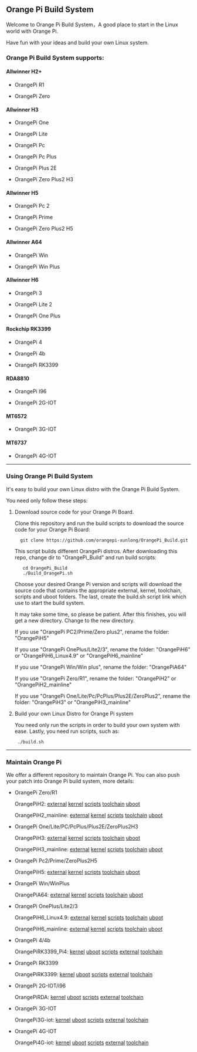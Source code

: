 Orange Pi Build System
---------------------------------------

Welcome to Orange Pi Build System，A good place to start in the Linux world with Orange Pi.

Have fun with your ideas and build your own Linux system.

### Orange Pi Build System supports:

#### Allwinner H2+
	
  * OrangePi R1				
 
  * OrangePi Zero	
  
#### Allwinner H3

  * OrangePi One			

  * OrangePi Lite			
	
  * OrangePi Pc				

  * OrangePi Pc Plus			

  * OrangePi Plus 2E			

  * OrangePi Zero Plus2 H3		

#### Allwinner H5

  * OrangePi Pc 2			

  * OrangePi Prime			

  * OrangePi Zero Plus2 H5	
  
#### Allwinner A64

  * OrangePi Win			
  
  * OrangePi Win Plus	
  
#### Allwinner H6  

  * OrangePi 3				

  * OrangePi Lite 2			

  * OrangePi One Plus			
  
#### Rockchip RK3399
  
  * OrangePi 4
  
  * OrangePi 4b
  
  * OrangePi RK3399
  
#### RDA8810
  
  * OrangePi I96			

  * OrangePi 2G-IOT			

#### MT6572

  * OrangePi 3G-IOT			
  
#### MT6737
		
  * OrangePi 4G-IOT			

-----------------------------------------------------------------

### Using Orange Pi Build System

It's easy to build your own Linux distro with the Orange Pi Build System.

You need only follow these steps:

   1. Download source code for your Orange Pi Board.

      Clone this  repository and run the build scripts to download the
      source code for your Orange Pi Board:
      
      ```
        git clone https://github.com/orangepi-xunlong/OrangePi_Build.git
      ```
      
      This script builds different OrangePi distros.
      After downloading this repo, change dir to "OrangePi_Build"
      and run build scripts:
      
      ```
         cd OrangePi_Build
         ./Build_OrangePi.sh
      ```
     
      Choose your desired Orange Pi version
      and scripts will download the source code that contains the appropriate external, kernel, toolchain, scripts and uboot folders. The last, create the build.sh script link which use to start the build system.

      It may take some time, so please be patient.
      After this finishes, you will get a new directory. Change to the new directory.

      If you use "OrangePi PC2/Prime/Zero plus2", rename the folder: "OrangePiH5"
     
      If you use "OrangePi OnePlus/Lite2/3", rename the folder: "OrangePiH6" or "OrangePiH6_Linux4.9" or "OrangePiH6_mainline"

      If you use "OrangePi Win/Win plus", rename the folder: "OrangePiA64"

      If you use "OrangePi Zero/R1", rename the folder: "OrangePiH2" or "OrangePiH2_mainline"

      If you use "OrangePi One/Lite/Pc/PcPlus/Plus2E/ZeroPlus2", rename the folder: "OrangePiH3" or "OrangePiH3_mainline"


   2. Build  your own  Linux Distro for Orange Pi system

      You need only run the scripts in order to build your own system with ease.
      Lastly, you need run scripts, such as:
     
      ```
       ./build.sh
      ```

------------------------------------------------------------------

### Maintain Orange Pi

  We offer a different repository to maintain Orange Pi. You can also push your patch
  into Orange Pi build system, more details:
  
  * OrangePi Zero/R1
  
    OrangePiH2: 
    [external](https://github.com/orangepi-xunlong/external/tree/orangepi-h3_v1.0)
    [kernel](https://github.com/orangepi-xunlong/OrangePiH3_kernel)
    [scripts](https://github.com/orangepi-xunlong/scripts/tree/orangepi-h3_v1.0)
    [toolchain](https://github.com/orangepi-xunlong/toolchain/tree/arm-linux-gnueabi-1.13.1)
    [uboot](https://github.com/orangepi-xunlong/OrangePiH3_uboot)
   
    OrangePiH2_mainline: 
    [external](https://github.com/orangepi-xunlong/external/tree/orangepi-h3_v1.0)
    [kernel](https://github.com/orangepi-xunlong/mainline_kernel/tree/orangepi-h3)
    [scripts](https://github.com/orangepi-xunlong/scripts/tree/orangepi-h3_v1.0)
    [toolchain](https://github.com/orangepi-xunlong/toolchain/tree/arm-linux-gnueabihf-7.2.1)
    [uboot](https://github.com/orangepi-xunlong/mainline_uboot)
   
  * OrangePi One/Lite/PC/PcPlus/Plus2E/ZeroPlus2H3

    OrangePiH3: 
    [external](https://github.com/orangepi-xunlong/external/tree/orangepi-h3_v1.0)
    [kernel](https://github.com/orangepi-xunlong/OrangePiH3_kernel)
    [scripts](https://github.com/orangepi-xunlong/scripts/tree/orangepi-h3_v1.0)
    [toolchain](https://github.com/orangepi-xunlong/toolchain/tree/arm-linux-gnueabi-1.13.1)
    [uboot](https://github.com/orangepi-xunlong/OrangePiH3_uboot)
    
    OrangePiH3_mainline: 
    [external](https://github.com/orangepi-xunlong/external/tree/orangepi-h3_v1.0)
    [kernel](https://github.com/orangepi-xunlong/mainline_kernel/tree/orangepi-h3)
    [scripts](https://github.com/orangepi-xunlong/scripts/tree/orangepi-h3_v1.0)
    [toolchain](https://github.com/orangepi-xunlong/toolchain/tree/arm-linux-gnueabihf-7.2.1)
    [uboot](https://github.com/orangepi-xunlong/mainline_uboot)
    
  * OrangePi Pc2/Prime/ZeroPlus2H5
  
    OrangePiH5: 
    [external](https://github.com/orangepi-xunlong/OrangePiH5_external)
    [kernel](https://github.com/orangepi-xunlong/OrangePiH5_kernel)
    [scripts](https://github.com/orangepi-xunlong/OrangePiH5_scripts)
    [toolchain](https://github.com/orangepi-xunlong/OrangePiH5_toolchain)
    [uboot](https://github.com/orangepi-xunlong/OrangePiH5_uboot)
  
  * OrangePi Win/WinPlus

    OrangePiA64: 
    [external](https://github.com/orangepi-xunlong/OrangePiA64_external)
    [kernel](https://github.com/orangepi-xunlong/OrangePiA64_kernel)
    [scripts](https://github.com/orangepi-xunlong/OrangePiA64_scripts)
    [toolchain](https://github.com/orangepi-xunlong/OrangePiA64_toolchain)
    [uboot](https://github.com/orangepi-xunlong/OrangePiA64_uboot)

  * OrangePi OnePlus/Lite2/3

    OrangePiH6_Linux4.9: 
    [external](https://github.com/orangepi-xunlong/external)
    [kernel](https://github.com/orangepi-xunlong/OrangePiH6_Linux4_9)
    [scripts](https://github.com/orangepi-xunlong/external/tree/orangepi-h6_v2.0.2)
    [toolchain](https://github.com/orangepi-xunlong/toolchain/tree/aarch64-linux-gnu-4.9)
    [uboot](https://github.com/orangepi-xunlong/OrangePiH6_uboot/tree/Linux4.9)
    
    OrangePiH6_mainline: 
    [external](https://github.com/orangepi-xunlong/external/tree/orangepi-h6_v2.0.2)
    [kernel](https://github.com/orangepi-xunlong/mainline_kernel/tree/orangepi-h6)
    [scripts](https://github.com/orangepi-xunlong/scripts/tree/orangepi-h6_v2.0.2)
    [toolchain](https://github.com/orangepi-xunlong/toolchain/tree/aarch64-linux-gnu-7.4.1)
    [uboot](https://github.com/orangepi-xunlong/mainline_uboot/tree/orangepi-h6)
    
  * OrangePi 4/4b

    OrangePiRK3399_Pi4: 
    [kernel](https://github.com/orangepi-xunlong/OrangePiRK3399_kernel.git)
    [uboot](https://github.com/orangepi-xunlong/OrangePiRK3399_uboot.git)
    [scripts](https://github.com/orangepi-xunlong/OrangePiRK3399_scripts/tree/orangepi_4)
    [external](https://github.com/orangepi-xunlong/OrangePiRK3399_external/tree/orangepi_4)
    [toolchain](https://github.com/orangepi-xunlong/toolchain/tree/aarch64-linux-gnu-6.3)
    
  * OrangePi RK3399 

    OrangePiRK3399: 
    [kernel](https://github.com/orangepi-xunlong/OrangePiRK3399_kernel/tree/linux4.4.103)
    [uboot](https://github.com/orangepi-xunlong/OrangePiRK3399_uboot/tree/orangepi_rk3399)
    [scripts](https://github.com/orangepi-xunlong/OrangePiRK3399_scripts.git)
    [external](https://github.com/orangepi-xunlong/OrangePiRK3399_external.git)
    [toolchain](https://github.com/orangepi-xunlong/toolchain/tree/aarch64-linux-gnu-6.3)
    
  * OrangePi 2G-IOT/i96
  
    OrangePiRDA: 
    [kernel](https://github.com/orangepi-xunlong/OrangePiRDA_kernel.git)
    [uboot](https://github.com/orangepi-xunlong/OrangePiRDA_kernel.git)
    [scripts](https://github.com/orangepi-xunlong/OrangePiRDA_kernel.git)
    [external](https://github.com/orangepi-xunlong/OrangePiRDA_kernel.git)
    [toolchain](https://github.com/orangepi-xunlong/OrangePiRDA_kernel.git)
   
  * OrangePi 3G-IOT

    OrangePi3G-iot: 
    [kernel](https://github.com/orangepi-xunlong/OrangePi3G-iot_kernel.git)
    [uboot](https://github.com/orangepi-xunlong/OrangePi3G-iot_bootloader.git)
    [scripts](https://github.com/orangepi-xunlong/OrangePi3G-iot_scripts.git)
    [external](https://github.com/orangepi-xunlong/OrangePi3G-iot_external.git)
    [toolchain](https://github.com/orangepi-xunlong/OrangePi3G-iot_toolchain.git)
    
  * OrangePi 4G-IOT

    OrangePi4G-iot: 
    [kernel](https://github.com/orangepi-xunlong/OrangePi4G-iot_kernel.git)
    [uboot](https://github.com/orangepi-xunlong/OrangePi4G-iot_bootloader.git)
    [scripts](https://github.com/orangepi-xunlong/OrangePi4G-iot_scripts.git)
    [external](https://github.com/orangepi-xunlong/OrangePi4G-iot_external.git)
    [toolchain](https://github.com/orangepi-xunlong/OrangePi4G-iot_toolchain.git)
    
